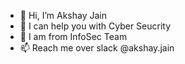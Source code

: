 - 👋 Hi, I’m Akshay Jain
- 👀 I can help you with Cyber Seucrity
- 🌱 I am from InfoSec Team
- 📫 Reach me over slack @akshay.jain

<!---
akshay-appdirect/akshay-appdirect is a ✨ special ✨ repository because its `README.md` (this file) appears on your GitHub profile.
You can click the Preview link to take a look at your changes.
--->
